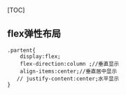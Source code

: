 [TOC]

## flex弹性布局
```
.partent{
    display:flex; 
    flex-direction:column ;//垂直显示
    align-items:center;//垂直居中显示
   // justify-content:center;水平显示
}
```
